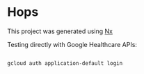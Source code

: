 # Hops

This project was generated using [Nx](https://nx.dev)



Testing directly with Google Healthcare APIs:
```shell

gcloud auth application-default login

```
